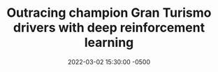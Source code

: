 ---
layout: post
title: Outracing champion Gran Turismo drivers with deep reinforcement learning
authors: Peter R. Wurman, Samuel Barrett, Kenta Kawamoto, James MacGlashan, Kaushik Subramanian, Thomas J. Walsh, Roberto Capobianco, Alisa Devlic, Franziska Eckert, Florian Fuchs, Leilani Gilpin, Piyush Khandelwal, Varun Kompella, HaoChih Lin, Patrick MacAlpine, Declan Oller, Takuma Seno, Craig Sherstan, Michael D. Thomure, Houmehr Aghabozorgi, Leon Barrett, Rory Douglas, Dion Whitehead, Peter Dürr, Peter Stone, Michael Spranger, and Hiroaki Kitano
venue: Nature 2022
published: 2022-
link: https://www.nature.com/articles/s41586-021-04357-7
date: 2022-03-02 15:30:00 -0500
location: Online
leader: Yohei Hayamizu
tags:
- Human Robot Interaction
---